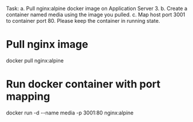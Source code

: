 Task:
a. Pull nginx:alpine docker image on Application Server 3.
b. Create a container named media using the image you pulled.
c. Map host port 3001 to container port 80. Please keep the container in running state.

# Pull nginx image
docker pull nginx:alpine

# Run docker container with port mapping
docker run -d --name media -p 3001:80 nginx:alpine